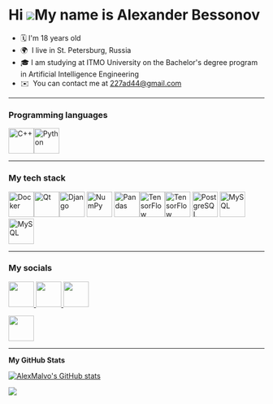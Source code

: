 Hi ![](https://user-images.githubusercontent.com/18350557/176309783-0785949b-9127-417c-8b55-ab5a4333674e.gif)My name is Аlexander Bessonov
=================================================================================================================================
*  🗓  I'm 18 years old
* 🌍  I live in St. Petersburg, Russia
* 🎓  I am studying at ITMO University on the Bachelor's degree program in Artificial Intelligence Engineering
* ✉️  You can contact me at [227ad44@gmail.com](mailto:227ad44@gmail.com)

***

### Programming languages


<p align="left">
<a href="https://docs.microsoft.com/en-us/cpp/?view=msvc-170" target="_blank" rel="noreferrer"><img src="https://raw.githubusercontent.com/danielcranney/readme-generator/main/public/icons/skills/cplusplus-colored.svg" width="50" height="50" alt="C++" /></a><a href="https://www.python.org/" target="_blank" rel="noreferrer"><img src="https://raw.githubusercontent.com/danielcranney/readme-generator/main/public/icons/skills/python-colored.svg" width="50" height="50" alt="Python" /></a>
</p>

***

### My tech stack
<img width="50" src="https://www.svgrepo.com/show/452192/docker.svg" alt="Docker" title="Docker"/><img width="50" src="https://www.svgrepo.com/show/354243/qt.svg" alt="Qt" title="Qt"/><img width="50" src="https://www.svgrepo.com/show/373554/django.svg" alt="Django" title="Django"/>
<img width="50" src="https://github.com/marwin1991/profile-technology-icons/assets/76012086/4ec200c2-acdf-4c42-b419-cd49cba3d09f" alt="NumPy" title="NumPy"/>
<img width="50" src="https://github.com/marwin1991/profile-technology-icons/assets/76012086/24b02d77-2f28-43c7-b5d6-e15e3395851b" alt="Pandas" title="Pandas"/><img width="50" src="https://user-images.githubusercontent.com/25181517/223639822-2a01e63a-a7f9-4a39-8930-61431541bc06.png" alt="TensorFlow" title="TensorFlow"/><img width="50" src="https://seeklogo.com/images/P/pytorch-logo-84F95D0AF5-seeklogo.com.png" alt="TensorFlow" title="PyTorch"/>
<img width="50" src="https://www.svgrepo.com/show/354200/postgresql.svg" alt="PostgreSQL" title="PostgreSQL"/>
<img width="50" src="https://www.svgrepo.com/show/373848/mysql.svg" alt="MySQL" title="MySQL"/><img width="50" src="https://cdn.worldvectorlogo.com/logos/clickhouse.svg" alt="MySQL" title="ClickHouse"/>

***

### My socials

<p align="left"> <a href="https://discord.com/users/canzler" target="_blank" rel="noreferrer"> <picture> <source media="(prefers-color-scheme: dark)" srcset="https://www.svgrepo.com/show/331368/discord-v2.svg" /> <source media="(prefers-color-scheme: light)" srcset="https://raw.githubusercontent.com/danielcranney/readme-generator/main/public/icons/socials/discord.svg" /> <img src="https://www.svgrepo.com/show/331368/discord-v2.svg" width="50" height="50" /> </picture> </a> <a href="https://www.github.com/AlexMalvo" target="_blank" rel="noreferrer"> <picture> <source media="(prefers-color-scheme: dark)" srcset="https://raw.githubusercontent.com/danielcranney/readme-generator/main/public/icons/socials/github-dark.svg" /> <source media="(prefers-color-scheme: light)" srcset="https://raw.githubusercontent.com/danielcranney/readme-generator/main/public/icons/socials/github.svg" /> <img src="https://raw.githubusercontent.com/danielcranney/readme-generator/main/public/icons/socials/github.svg" width="50" height="50" /> </picture> </a></p</picture> </a> <a href="https://t.me/AlexanderBes" target="_blank" rel="noreferrer"> <picture> <source media="(prefers-color-scheme: dark)" srcset="https://www.svgrepo.com/show/452115/telegram.svg" /> <source media="(prefers-color-scheme: light)" srcset="https://www.svgrepo.com/show/452115/telegram.svg" /> <img src="https://www.svgrepo.com/show/452115/telegram.svg" width="50" height="50" /> </picture> </a></p></picture> </a> <a href="https://vk.com/capitalist25" target="_blank" rel="noreferrer"> <picture> <source media="(prefers-color-scheme: dark)" srcset="https://www.svgrepo.com/show/331634/vk-v2.svg" /> <source media="(prefers-color-scheme: light)" srcset="https://www.svgrepo.com/show/331634/vk-v2.svg" /> <img src="https://www.svgrepo.com/show/331634/vk-v2.svg" width="50" height="50" /> </picture> </a></p>

***


<b>My GitHub Stats</b>

<a href="http://www.github.com/AlexMalvo"><img src="https://github-readme-stats.vercel.app/api?username=AlexMalvo&show_icons=true&hide=&count_private=true&title_color=0891b2&text_color=ffffff&icon_color=0891b2&bg_color=1c1917&hide_border=true&show_icons=true" alt="AlexMalvo's GitHub stats" /></a>

<a href="http://www.github.com/AlexMalvo"><img src="https://github-readme-streak-stats.herokuapp.com/?user=AlexMalvo&stroke=ffffff&background=1c1917&ring=0891b2&fire=0891b2&currStreakNum=ffffff&currStreakLabel=0891b2&sideNums=ffffff&sideLabels=ffffff&dates=ffffff&hide_border=true" /></a>
